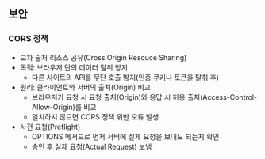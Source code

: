 ## 보안
### CORS 정책
- 교차 출처 리소스 공유(Cross Origin Resouce Sharing)
- 목적: 브라우저 단의 데이터 탈취 방지
    - 다른 사이트의 API를 무단 호출 방지(인증 쿠키나 토큰을 탈취 후)
- 원리: 클라이언트와 서버의 출처(Origin) 비교        
    - 브라우저가 요청 시 요청 출처(Origin)와 응답 시 허용 출처(Access-Control-Allow-Origin)를 비교
    - 일치하지 않으면 CORS 정책 위반 오류 발생 
- 사전 요청(Preflight)
    - OPTIONS 메서드로 먼저 서버에 실제 요청을 보내도 되는지 확인
    - 승인 후 실제 요청(Actual Request) 보냄
